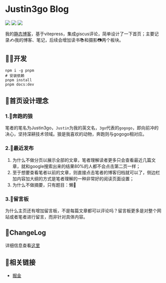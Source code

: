 # Justin3go Blog

[![](https://img.shields.io/badge/vitepress-1.0.0.beta1-brightgreen)](https://github.com/vuejs/vitepress) ![](https://oss.justin3go.com/blogs/typescript-typescript-blue.svg) [![](https://img.shields.io/badge/comment-giscus-orange)](https://github.com/giscus/giscus)

我的[静态博客](https://justin3go.com)，基于vitepress，集成giscus评论，简单设计了一下首页；主要记录✍️我的博客、笔记，后续会增加读书📚和摄影📷两个板块。

## 🧑‍💻开发

```shell
npm i -g pnpm
# 安装依赖
pnpm install
pnpm docs:dev
```

## 🤔首页设计理念

### 1.🐺奔跑的狼

笔者的笔名为Justin3go，`Justin`为我的英文名，`3go`代表的`gogogo`，即向前冲的决心，坚持深耕技术领域。狼是我喜欢的动物，奔跑则与gogogo相对应。

### 2.📃最近发布

1. 为什么不做分页以展示全部的文章，笔者理解读者更多只会查看最近几篇文章，就和google搜索出来的结果80%的人都不会点击第二页一样；
2. 至于想要查看笔者以前的文章，则直接点击笔者的博客归档就可以了，侧边栏加内容加大纲的方式是笔者理解的一种非常好的阅读页面设置；
3. 为什么不做摘要，只有题目：懒🤣

### 3.💬留言板

为什么主页还有增加留言板，不是每篇文章都可以评论吗？留言板更多是对整个网站或者笔者进行留言，而非针对具体内容。


## 📒ChangeLog

详细信息查看[这里](https://github.com/Justin3go/justin3go.github.io/blob/master/CHANGELOG.md)

## 🔗相关链接

- [掘金](https://juejin.cn/user/220366354020749)

